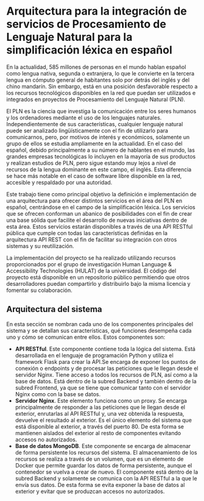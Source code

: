 # Arquitectura para la integración de servicios de Procesamiento de Lenguaje Natural para la simplificación léxica en español

En la actualidad, 585 millones de personas en el mundo hablan español como lengua nativa, segunda o extranjera, lo que le convierte en la tercera lengua en cómputo general de habitantes solo por detrás del inglés y del chino mandarín. Sin embargo, está en una posición desfavorable respecto a los recursos tecnológicos disponibles en la red que puedan ser utilizados e integrados en proyectos de Procesamiento del Lenguaje Natural (PLN).

El PLN es la ciencia que investiga la comunicación entre los seres humanos y los ordenadores mediante el uso de los lenguajes naturales. Independientemente de sus características, cualquier lenguaje natural puede ser analizado lingüísticamente con el fin de utilizarlo para comunicarnos, pero, por motivos de interés y económicos, solamente un grupo de ellos se estudia ampliamente en la actualidad. En el caso del español, debido principalmente a su número de hablantes en el mundo, las grandes empresas tecnológicas lo incluyen en la mayoría de sus productos y realizan estudios de PLN, pero sigue estando muy lejos a nivel de recursos de la lengua dominante en este campo, el inglés. Esta diferencia se hace más notable en el caso de software libre disponible en la red, accesible y respaldado por una autoridad. 

Este trabajo tiene como principal objetivo la definición e implementación de una arquitectura para ofrecer distintos servicios en el área del PLN en español, centrándose en el campo de la simplificación léxica. Los servicios que se ofrecen conforman un abanico de posibilidades con el fin de crear una base sólida que facilite el desarrollo de nuevas iniciativas dentro de esta área. Estos servicios estarán disponibles a través de una API RESTful pública que cumple con todas las características definidas en la arquitectura API REST con el fin de facilitar su integración con otros sistemas y su reutilización.

La implementación del proyecto se ha realizado utilizando recursos proporcionados por el grupo de investigación Human Language & Accessibility Technologies (HULAT) de la universidad. El código del proyecto está disponible en un repositorio público permitiendo que otros desarrolladores puedan compartirlo y distribuirlo bajo la misma licencia y fomentar su colaboración.


## Arquitectura del sistema

En esta sección se nombran cada uno de los componentes principales del sistema y se detallan sus características, qué funciones desempeña cada uno y cómo se comunican entre ellos. Estos componentes son:
- **API RESTful**. Este componente contiene toda la lógica del sistema. Está desarrollada en el lenguaje de programación Python y utiliza el framework Flask para crear la API.Se encarga de exponer los puntos de conexión o endpoints y de procesar las peticiones que le llegan desde el servidor Nginx. Tiene acceso a todos los recursos de PLN, así como a la base de datos. Está dentro de la subred Backend y también dentro de la subred Frontend, ya que se tiene que comunicar tanto con el servidor Nginx como con la base se datos.
- **Servidor Nginx**. Este elemento funciona como un proxy. Se encarga principalmente de responder a las peticiones que le llegan desde el exterior, enrutarlas al API RESTful y, una vez obtenida la respuesta, devuelve el resultado al exterior. Es el único elemento del sistema que está disponible al exterior, a través del puerto 80. De esta forma se mantienen aislados del exterior al resto de componentes evitando accesos no autorizados.
- **Base de datos MongoDB**. Este componente se encarga de almacenar de forma persistente los recursos del sistema. El almacenamiento de los recursos se realiza a través de un volumen, que es un elemento de Docker que permite guardar los datos de forma persistente, aunque el contenedor se vuelva a crear de nuevo. El componente está dentro de la subred Backend y solamente se comunica con la API RESTful a la que le envía sus datos. De esta forma se evita exponer la base de datos al exterior y evitar que se produzcan accesos no autorizados.
